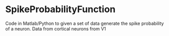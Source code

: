 # SpikeProbabilityFunction
Code in Matlab/Python to given a set of data generate the spike probability of a neuron. Data from cortical neurons from V1
